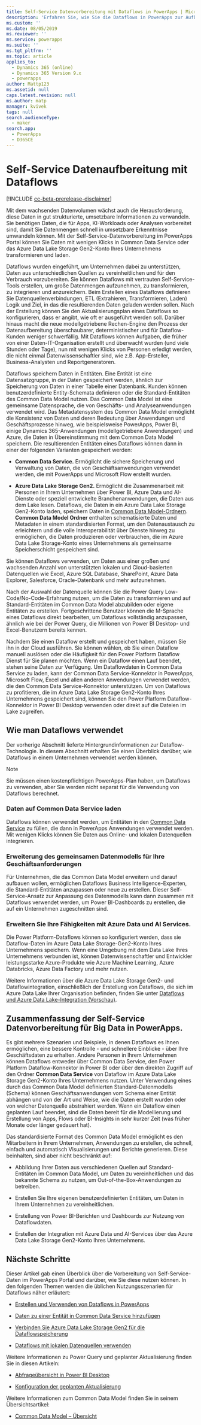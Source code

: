 ```yaml
---
title: Self-Service Datenvorbereitung mit Dataflows in PowerApps | MicrosoftDocs
description: 'Erfahren Sie, wie Sie die Dataflows in PowerApps zur Aufbereitung Ihrer Daten verwenden können.'
ms.custom: ''
ms.date: 08/05/2019
ms.reviewer: ''
ms.service: powerapps
ms.suite: ''
ms.tgt_pltfrm: ''
ms.topic: article
applies_to:
  - Dynamics 365 (online)
  - Dynamics 365 Version 9.x
  - powerapps
author: Mattp123
ms.assetid: null
caps.latest.revision: null
ms.author: matp
manager: kvivek
tags: null
search.audienceType:
  - maker
search.app:
  - PowerApps
  - D365CE
---
```



<!--note from editor: I think "dataflows" should be lowercase based on this entry in the Microsoft style guide (scroll down to find dataflows): https://styleguides.azurewebsites.net/Styleguide/Read?id=2696&topicid=42299 -->



# <a name="self-service-data-prep-with-dataflows"></a>Self-Service Datenaufbereitung mit Dataflows
[!INCLUDE [cc-beta-prerelease-disclaimer](../../includes/cc-beta-prerelease-disclaimer.md)]

Mit dem wachsenden Datenvolumen wächst auch die Herausforderung, diese Daten in gut strukturierte, umsetzbare Informationen zu verwandeln. Sie benötigen Daten, die für Apps, KI-Workloads oder Analysen vorbereitet sind, damit Sie Datenmengen schnell in umsetzbare Erkenntnisse umwandeln können. Mit der Self-Service-Datenvorbereitung im PowerApps Portal können Sie Daten mit wenigen Klicks in Common Data Service oder das Azure Data Lake Storage Gen2-Konto Ihres Unternehmens transformieren und laden.

Dataflows wurden eingeführt, um Unternehmen dabei zu unterstützen, Daten aus unterschiedlichen Quellen zu vereinheitlichen und für den Verbrauch vorzubereiten. Sie können Dataflows mit vertrauten Self-Service-Tools erstellen, um große Datenmengen aufzunehmen, zu transformieren, zu integrieren und anzureichern. Beim Erstellen eines Dataflows definieren Sie Datenquellenverbindungen, ETL (Extrahieren, Transformieren, Laden) Logik und Ziel, in das die resultierenden Daten geladen werden sollen. Nach der Erstellung können Sie den Aktualisierungsplan eines Dataflows so konfigurieren, dass er angibt, wie oft er ausgeführt werden soll. Darüber hinaus macht die neue modellgetriebene Rechen-Engine den Prozess der Datenaufbereitung überschaubarer, deterministischer und für Dataflow-Kunden weniger schwerfällig. Mit Dataflows können Aufgaben, die früher von einer Daten-IT-Organisation erstellt und überwacht wurden (und viele Stunden oder Tage), nun mit wenigen Klicks von Personen erledigt werden, die nicht einmal Datenwissenschaftler sind, wie z.B. App-Ersteller, Business-Analysten und Reportgeneratoren.


Dataflows speichern Daten in Entitäten. Eine Entität ist eine Datensatzgruppe, in der Daten gespeichert werden, ähnlich zur Speicherung von Daten in einer Tabelle einer Datenbank. Kunden können benutzerdefinierte Entity-Schemata definieren oder die Standard-Entitäten des Common Data Model nutzen.
Das Common Data Model ist eine gemeinsame Datensprache, die von Geschäfts- und Analyseanwendungen verwendet wird. Das Metadatensystem des Common Data Model ermöglicht die Konsistenz von Daten und deren Bedeutung über Anwendungen und Geschäftsprozesse hinweg, wie beispielsweise PowerApps, Power BI, einige Dynamics 365-Anwendungen (modellgetriebene Anwendungen) und Azure, die Daten in Übereinstimmung mit dem Common Data Model speichern. Die resultierenden Entitäten eines Dataflows können dann in einer der folgenden Varianten gespeichert werden:

-   **Common Data Service.** Ermöglicht die sichere Speicherung und Verwaltung von Daten, die von Geschäftsanwendungen verwendet werden, die mit PowerApps und Microsoft Flow erstellt wurden.

-   **Azure Data Lake Storage Gen2.** Ermöglicht die Zusammenarbeit mit Personen in Ihrem Unternehmen über Power BI, Azure Data und AI-Dienste oder speziell entwickelte Branchenanwendungen, die Daten aus dem Lake lesen. Dataflows, die Daten in ein Azure Data Lake Storage Gen2-Konto laden, speichern Daten in [Common Data Model-Ordnern](https://go.microsoft.com/fwlink/?linkid=2045304). **Common Data Model Ordner** enthalten schematisierte Daten und Metadaten in einem standardisierten Format, um den Datenaustausch zu erleichtern und die volle Interoperabilität über Dienste hinweg zu ermöglichen, die Daten produzieren oder verbrauchen, die im Azure Data Lake Storage-Konto eines Unternehmens als gemeinsame Speicherschicht gespeichert sind.

Sie können Dataflows verwenden, um Daten aus einer großen und wachsenden Anzahl von unterstützten lokalen und Cloud-basierten Datenquellen wie Excel, Azure SQL Database, SharePoint, Azure Data Explorer, Salesforce, Oracle-Datenbank und mehr aufzunehmen.

Nach der Auswahl der Datenquelle können Sie die Power Query Low-Code/No-Code-Erfahrung nutzen, um die Daten zu transformieren und auf Standard-Entitäten im Common Data Model abzubilden oder eigene Entitäten zu erstellen. Fortgeschrittene Benutzer können die M-Sprache eines Dataflows direkt bearbeiten, um Dataflows vollständig anzupassen, ähnlich wie bei der Power Query, die Millionen von Power BI Desktop- und Excel-Benutzern bereits kennen.

Nachdem Sie einen Dataflow erstellt und gespeichert haben, müssen Sie ihn in der Cloud ausführen.
Sie können wählen, ob Sie einen Dataflow manuell auslösen oder die Häufigkeit für den Power Platform Dataflow Dienst für Sie planen möchten. Wenn ein Dataflow einen Lauf beendet, stehen seine Daten zur Verfügung. Um Dataflowdaten in Common Data Service zu laden, kann der Common Data Service-Konnektor in PowerApps, Microsoft Flow, Excel und allen anderen Anwendungen verwendet werden, die den Common Data Service-Konnektor unterstützen. Um von Dataflows zu profitieren, die im Azure Data Lake Storage Gen2-Konto Ihres Unternehmens gespeichert sind, können Sie den Power Platform Dataflow-Konnektor in Power BI Desktop verwenden oder direkt auf die Dateien im Lake zugreifen.

## <a name="how-to-use-dataflows"></a>Wie man Dataflows verwendet
Der vorherige Abschnitt lieferte Hintergrundinformationen zur Dataflow-Technologie. In diesem Abschnitt erhalten Sie einen Überblick darüber, wie Dataflows in einem Unternehmen verwendet werden können.

> [!NOTE]
> Sie müssen einen kostenpflichtigen PowerApps-Plan haben, um Dataflows zu verwenden, aber Sie werden nicht separat für die Verwendung von Dataflows berechnet. 

### <a name="load-data-to-common-data-service"></a>Daten auf Common Data Service laden
Dataflows können verwendet werden, um Entitäten in den [Common Data Service](https://docs.microsoft.com/en-us/powerapps/maker/common-data-service/data-platform-intro) zu füllen, die dann in PowerApps Anwendungen verwendet werden. Mit wenigen Klicks können Sie Daten aus Online- und lokalen Datenquellen integrieren.

<!--from editor: In the last sentence above, should it change to "...on-premises data sources." ? -->


### <a name="extend-the-common-data-model-for-your-business-needs"></a>Erweiterung des gemeinsamen Datenmodells für Ihre Geschäftsanforderungen
Für Unternehmen, die das Common Data Model erweitern und darauf aufbauen wollen, ermöglichen Dataflows Business Intelligence-Experten, die Standard-Entitäten anzupassen oder neue zu erstellen. Dieser Self-Service-Ansatz zur Anpassung des Datenmodells kann dann zusammen mit Dataflows verwendet werden, um Power BI-Dashboards zu erstellen, die auf ein Unternehmen zugeschnitten sind.

### <a name="extend-your-capabilities-with-azure-data-and-ai-services"></a>Erweitern Sie Ihre Fähigkeiten mit Azure Data und AI Services.
Die Power Platform-Dataflows können so konfiguriert werden, dass sie Dataflow-Daten im Azure Data Lake Storage-Gen2-Konto Ihres Unternehmens speichern. Wenn eine Umgebung mit dem Data Lake Ihres Unternehmens verbunden ist, können Datenwissenschaftler und Entwickler leistungsstarke Azure-Produkte wie Azure Machine Learning, Azure Databricks, Azure Data Factory und mehr nutzen.

Weitere Informationen über die Azure Data Lake Storage Gen2- und Dataflowintegration, einschließlich der Erstellung von Dataflows, die sich im Azure Data Lake Ihrer Organisation befinden, finden Sie unter [Dataflows und Azure Data Lake-Integration (Vorschau)](/power-bi/service-dataflows-azure-data-lake-integration).

## <a name="summary-of-self-service-data-prep-for-big-data-in-powerapps"></a>Zusammenfassung der Self-Service Datenvorbereitung für Big Data in PowerApps.
Es gibt mehrere Szenarien und Beispiele, in denen Dataflows es Ihnen ermöglichen, eine bessere Kontrolle - und schnellere Einblicke - über Ihre Geschäftsdaten zu erhalten. Andere Personen in Ihrem Unternehmen können Dataflows entweder über Common Data Service, den Power Platform Dataflow-Konnektor in Power BI oder über den direkten Zugriff auf den Ordner **Common Data Service** von Dataflow im Azure Data Lake Storage Gen2-Konto Ihres Unternehmens nutzen. Unter Verwendung eines durch das Common Data Model definierten Standard-Datenmodells (Schema) können Geschäftsanwendungen vom Schema einer Entität abhängen und von der Art und Weise, wie die Daten erstellt wurden oder von welcher Datenquelle abstrahiert werden. Wenn ein Dataflow einen geplanten Lauf beendet, sind die Daten bereit für die Modellierung und Erstellung von Apps, Flows oder BI-Insights in sehr kurzer Zeit (was früher Monate oder länger gedauert hat).

Das standardisierte Format des Common Data Model ermöglicht es den Mitarbeitern in Ihrem Unternehmen, Anwendungen zu erstellen, die schnell, einfach und automatisch Visualisierungen und Berichte generieren. Diese beinhalten, sind aber nicht beschränkt auf:

-   Abbildung Ihrer Daten aus verschiedenen Quellen auf Standard-Entitäten im Common Data Model, um Daten zu vereinheitlichen und das bekannte Schema zu nutzen, um Out-of-the-Box-Anwendungen zu betreiben.

-   Erstellen Sie Ihre eigenen benutzerdefinierten Entitäten, um Daten in Ihrem Unternehmen zu vereinheitlichen.

-   Erstellung von Power BI-Berichten und Dashboards zur Nutzung von Dataflowdaten.

-   Erstellen der Integration mit Azure Data und AI-Services über das Azure Data Lake Storage Gen2-Konto Ihres Unternehmens.

## <a name="next-steps"></a>Nächste Schritte

Dieser Artikel gab einen Überblick über die Vorbereitung von Self-Service-Daten im PowerApps Portal und darüber, wie Sie diese nutzen können. In den folgenden Themen werden die üblichen Nutzungsszenarien für Dataflows näher erläutert:

-   [Erstellen und Verwenden von Dataflows in PowerApps](https://go.microsoft.com/fwlink/?linkid=2100076)

-   [Daten zu einer Entität in Common Data Service hinzufügen](https://go.microsoft.com/fwlink/?linkid=2100075)

-   [Verbinden Sie Azure Data Lake Storage Gen2 für die Dataflowspeicherung](https://go.microsoft.com/fwlink/?linkid=2099973)

-   [Dataflows mit lokalen Datenquellen verwenden](https://go.microsoft.com/fwlink/?linkid=2100077)

Weitere Informationen zu Power Query und geplanter Aktualisierung finden Sie in diesen Artikeln:

-   [Abfrageübersicht in Power BI Desktop](/power-bi/desktop-query-overview)

-   [Konfiguration der geplanten Aktualisierung ](/power-bi/refresh-scheduled-refresh)

Weitere Informationen zum Common Data Model finden Sie in seinem Übersichtsartikel:

-   [Common Data Model – Übersicht](/powerapps/common-data-model/overview)

